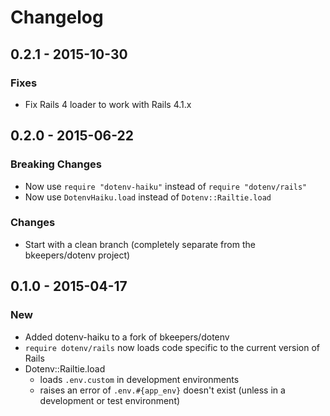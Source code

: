 # Changelog

## 0.2.1 - 2015-10-30

### Fixes

* Fix Rails 4 loader to work with Rails 4.1.x

## 0.2.0 - 2015-06-22

### Breaking Changes

* Now use `require "dotenv-haiku"` instead of `require "dotenv/rails"`
* Now use `DotenvHaiku.load` instead of `Dotenv::Railtie.load`

### Changes

* Start with a clean branch (completely separate from the bkeepers/dotenv project)

## 0.1.0 - 2015-04-17

### New

* Added dotenv-haiku to a fork of bkeepers/dotenv
* `require dotenv/rails` now loads code specific to the current version of Rails
* Dotenv::Railtie.load
  * loads `.env.custom` in development environments
  * raises an error of `.env.#{app_env}` doesn't exist (unless in a development or test environment)
